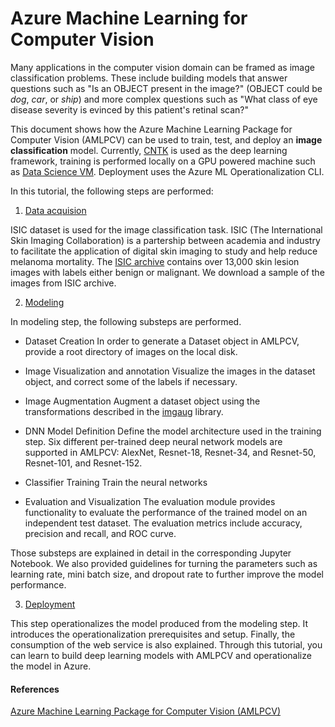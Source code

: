 # Azure Machine Learning for Computer Vision

Many applications in the computer vision domain can be framed as image classification problems. These include building models that answer questions such as "Is an OBJECT present in the image?" (OBJECT could be *dog*, *car*, or *ship*) and more complex questions such as "What class of eye disease severity is evinced by this patient's retinal scan?"

This document shows how the Azure Machine Learning Package for Computer Vision (AMLPCV) can be used to train, test, and deploy an **image classification** model. Currently, [CNTK](https://www.microsoft.com/en-us/cognitive-toolkit/) is used as the deep learning framework, training is performed locally on a GPU powered machine such as [Data Science VM](https://azuremarketplace.microsoft.com/en-us/marketplace/apps/microsoft-ads.dsvm-deep-learning?tab=Overview). Deployment uses the Azure ML Operationalization CLI.

In this tutorial, the following steps are performed:

1. [Data acquision](code/01\_data\_acquisition\_and\_understanding/data\_acquisition.ipynb)

ISIC dataset is used for the image classification task. ISIC (The International Skin Imaging Collaboration) is a partership between academia and industry to facilitate the application of digital skin imaging to study and help reduce melanoma mortality. The [ISIC archive](https://isic-archive.com/#images) contains over 13,000 skin lesion images with labels either benign or malignant. We download a sample of the images from ISIC archive.

2. [Modeling](code/02_modeling/modeling.ipynb)

In modeling step, the following substeps are performed. 

* Dataset Creation
In order to generate a Dataset object in AMLPCV, provide a root directory of images on the local disk.

* Image Visualization and annotation
Visualize the images in the dataset object, and correct some of the labels if necessary.

* Image Augmentation
Augment a dataset object using the transformations described in the [imgaug](https://github.com/aleju/imgaug) library.

* DNN Model Definition
Define the model architecture used in the training step. Six different per-trained deep neural network models are supported in AMLPCV: AlexNet, Resnet-18, Resnet-34, and Resnet-50, Resnet-101, and Resnet-152.

* Classifier Training
Train the neural networks

* Evaluation and Visualization
The evaluation module provides functionality to evaluate the performance of the trained model on an independent test dataset. The evaluation metrics include accuracy, precision and recall, and ROC curve.

Those substeps are explained in detail in the corresponding Jupyter Notebook. We also provided guidelines for turning the parameters such as learning rate, mini batch size, and dropout rate to further improve the model performance.

3. [Deployment](code/03\_deployment/deployment.ipynb)

This step operationalizes the model produced from the modeling step. It introduces the operationalization prerequisites and setup. Finally, the consumption of the web service is also explained. Through this tutorial, you can learn to build deep learning models with AMLPCV and operationalize the model in Azure.

#### References

[Azure Machine Learning Package for Computer Vision (AMLPCV)](https://docs.microsoft.com/en-us/python/api/overview/azure-machine-learning/computer-vision?view=azure-python)



